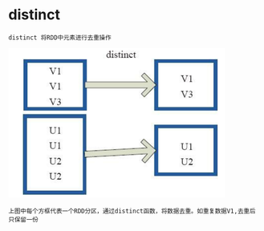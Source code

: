 # distinct 

    distinct 将RDD中元素进行去重操作
![image](https://github.com/williamzhang11/fastBigData/blob/master/src/main/java/com/xiu/fastBigData/distinct/image/distinct.jpg)

    上图中每个方框代表一个RDD分区，通过distinct函数，将数据去重。如重复数据V1,去重后只保留一份

